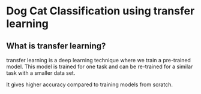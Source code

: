 # Dog Cat Classification using transfer learning

## What is transfer learning?
transfer learning is a deep learning technique where we train a pre-trained model. This model is trained for one task and can be re-trained for a similar task with a smaller data set.

It gives higher accuracy compared to training models from scratch.
